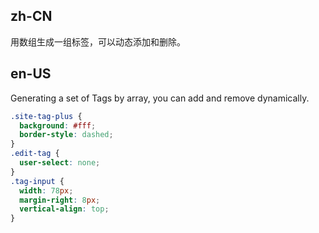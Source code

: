 ## zh-CN

用数组生成一组标签，可以动态添加和删除。

## en-US

Generating a set of Tags by array, you can add and remove dynamically.

```css
.site-tag-plus {
  background: #fff;
  border-style: dashed;
}
.edit-tag {
  user-select: none;
}
.tag-input {
  width: 78px;
  margin-right: 8px;
  vertical-align: top;
}
```

<style>
  [data-theme="dark"] .site-tag-plus {
    background: transparent;
    border-style: dashed;
  }
</style>
